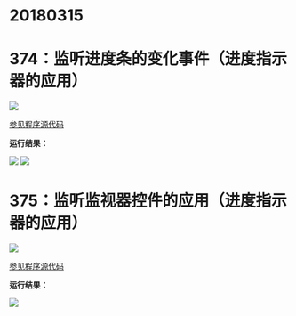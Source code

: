 # 20180315

# 374：监听进度条的变化事件（进度指示器的应用）

<img src="http://image.renkaigis.com/keepcoding/2018031501.png">

<a href="https://github.com/renkaigis/KeepCoding/tree/master/2018/03/15" target="_blank">参见程序源代码</a>

**运行结果：**

<img src="http://image.renkaigis.com/keepcoding/2018031502.png">

<img src="http://image.renkaigis.com/keepcoding/2018031503.png">

# 375：监听监视器控件的应用（进度指示器的应用）

<img src="http://image.renkaigis.com/keepcoding/2018031504.png">

<a href="https://github.com/renkaigis/KeepCoding/tree/master/2018/03/15" target="_blank">参见程序源代码</a>

**运行结果：**

<img src="http://image.renkaigis.com/keepcoding/2018031505.png">

